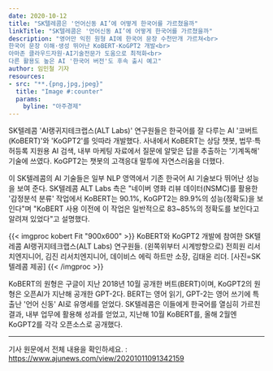 ```yaml
---
date: 2020-10-12
title: "SK텔레콤은 '언어신동 AI’에 어떻게 한국어를 가르쳤을까"
linkTitle: "SK텔레콤은 '언어신동 AI’에 어떻게 한국어를 가르쳤을까"
description: "영어만 익힌 원형 AI에 한국어 문장 수천만개 가르쳐<br>
한국어 문장 이해·생성 뛰어난 KoBERT·KoGPT2 개발<br>
아마존 클라우드자원·AI기술전문가 도움으로 최적화<br>
다른 활용도 높은 AI '한국어 버전'도 후속 출시 예고"
author: 임민철 기자
resources:
- src: "**.{png,jpg,jpeg}"
  title: "Image #:counter"
  params:
    byline: "아주경제"
---
```


SK텔레콤 'AI랭귀지테크랩스(ALT Labs)' 연구원들은 한국어를 잘 다루는 AI '코버트(KoBERT)'와 'KoGPT2'를 잇따라 개발했다. 사내에서 KoBERT는 상담 챗봇, 법무·특허등록 지원용 AI 검색, 내부 마케팅 자료에서 질문에 알맞은 답을 추출하는 '기계독해' 기술에 쓰였다. KoGPT2는 챗봇의 고객응대 말투에 자연스러움을 더했다.

이 SK텔레콤의 AI 기술들은 일부 NLP 영역에서 기존 한국어 AI 기술보다 뛰어난 성능을 보여 준다. SK텔레콤 ALT Labs 측은 "네이버 영화 리뷰 데이터(NSMC)를 활용한 '감정분석 분류' 작업에서 KoBERT는 90.1%, KoGPT2는 89.9%의 성능(정확도)을 보인다"며 "KoBERT 사용 이전에 이 작업은 일반적으로 83~85%의 정확도를 보인다고 알려져 있었다"고 설명했다.

{{< imgproc kobert Fit "900x600" >}}
KoBERT와 KoGPT2 개발에 참여한 SK텔레콤 AI랭귀지테크랩스(ALT Labs) 연구원들. (왼쪽위부터 시계방향으로) 전희원 리서치엔지니어, 김진 리서치엔지니어, 데이비스 에릭 하트만 소장, 김태윤 리더. [사진=SK텔레콤 제공]
{{< /imgproc >}}

KoBERT의 원형은 구글이 지난 2018년 10월 공개한 버트(BERT)이며, KoGPT2의 원형은 오픈AI가 지난해 공개한 GPT-2다. BERT는 영어 읽기, GPT-2는 영어 쓰기에 특출난 '언어 신동' AI로 유명세를 얻었다. SK텔레콤은 이들에게 한국어를 열심히 가르친 결과, 내부 업무에 활용해 성과를 얻었고, 지난해 10월 KoBERT를, 올해 2월엔 KoGPT2를 각각 오픈소스로 공개했다.

---

기사 원문에서 전체 내용을 확인하세요. : https://www.ajunews.com/view/20201011091342159
